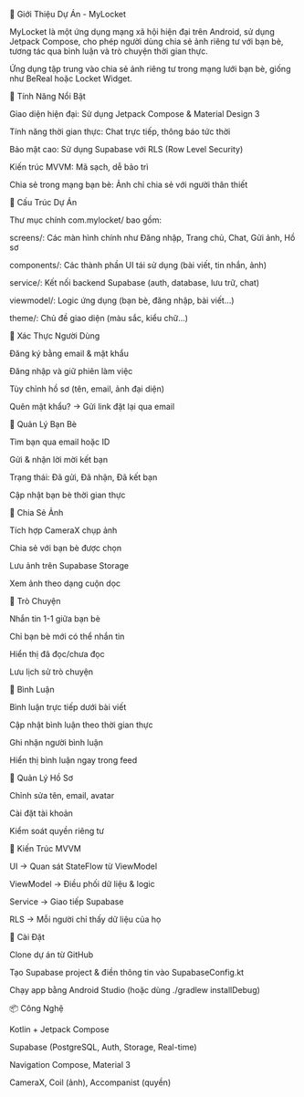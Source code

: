 📱 Giới Thiệu Dự Án - MyLocket

MyLocket là một ứng dụng mạng xã hội hiện đại trên Android, sử dụng Jetpack Compose, cho phép người dùng chia sẻ ảnh riêng tư với bạn bè, tương tác qua bình luận và trò chuyện thời gian thực.

Ứng dụng tập trung vào chia sẻ ảnh riêng tư trong mạng lưới bạn bè, giống như BeReal hoặc Locket Widget.

🌟 Tính Năng Nổi Bật

Giao diện hiện đại: Sử dụng Jetpack Compose & Material Design 3

Tính năng thời gian thực: Chat trực tiếp, thông báo tức thời

Bảo mật cao: Sử dụng Supabase với RLS (Row Level Security)

Kiến trúc MVVM: Mã sạch, dễ bảo trì

Chia sẻ trong mạng bạn bè: Ảnh chỉ chia sẻ với người thân thiết

🧱 Cấu Trúc Dự Án

Thư mục chính com.mylocket/ bao gồm:

screens/: Các màn hình chính như Đăng nhập, Trang chủ, Chat, Gửi ảnh, Hồ sơ

components/: Các thành phần UI tái sử dụng (bài viết, tin nhắn, ảnh)

service/: Kết nối backend Supabase (auth, database, lưu trữ, chat)

viewmodel/: Logic ứng dụng (bạn bè, đăng nhập, bài viết...)

theme/: Chủ đề giao diện (màu sắc, kiểu chữ...)

🔐 Xác Thực Người Dùng

Đăng ký bằng email & mật khẩu

Đăng nhập và giữ phiên làm việc

Tùy chỉnh hồ sơ (tên, email, ảnh đại diện)

Quên mật khẩu? → Gửi link đặt lại qua email

👥 Quản Lý Bạn Bè

Tìm bạn qua email hoặc ID

Gửi & nhận lời mời kết bạn

Trạng thái: Đã gửi, Đã nhận, Đã kết bạn

Cập nhật bạn bè thời gian thực

📸 Chia Sẻ Ảnh

Tích hợp CameraX chụp ảnh

Chia sẻ với bạn bè được chọn

Lưu ảnh trên Supabase Storage

Xem ảnh theo dạng cuộn dọc

💬 Trò Chuyện

Nhắn tin 1-1 giữa bạn bè

Chỉ bạn bè mới có thể nhắn tin

Hiển thị đã đọc/chưa đọc

Lưu lịch sử trò chuyện

💭 Bình Luận

Bình luận trực tiếp dưới bài viết

Cập nhật bình luận theo thời gian thực

Ghi nhận người bình luận

Hiển thị bình luận ngay trong feed

🧑 Quản Lý Hồ Sơ

Chỉnh sửa tên, email, avatar

Cài đặt tài khoản

Kiểm soát quyền riêng tư

🧭 Kiến Trúc MVVM

UI → Quan sát StateFlow từ ViewModel

ViewModel → Điều phối dữ liệu & logic

Service → Giao tiếp Supabase

RLS → Mỗi người chỉ thấy dữ liệu của họ

🔧 Cài Đặt

Clone dự án từ GitHub

Tạo Supabase project & điền thông tin vào SupabaseConfig.kt

Chạy app bằng Android Studio (hoặc dùng ./gradlew installDebug)

📦 Công Nghệ

Kotlin + Jetpack Compose

Supabase (PostgreSQL, Auth, Storage, Real-time)

Navigation Compose, Material 3

CameraX, Coil (ảnh), Accompanist (quyền)
